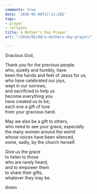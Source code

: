 ```yaml
---
comments: true
date: '2016-05-08T17:11:28Z'
tags:
- prayer
- religion
title: A Mother's Day Prayer
url: "/2016/05/08/a-mothers-day-prayer/"

---
```

Gracious God,

Thank you for the precious people   
who, quietly and humbly, have  
been the hands and feet of Jesus for us,  
who have celebrated our joys,   
wept in our sorrows,   
and sacrificed to help us   
become everything you   
have created us to be;  
each one a gift of love   
from your gracious hand. 

May we also be a gift to others,   
who need to see your grace, especially  
the many women around the world   
whose voices have been silenced,   
some, sadly, by the church herself.

Give us the grace   
to listen to those   
who are rarely heard,  
and to empower them  
to share their gifts,  
whatever they may be.

*Amen*
